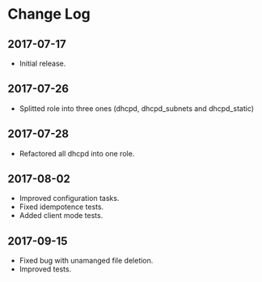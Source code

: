 # Change Log

## 2017-07-17

- Initial release.

## 2017-07-26

- Splitted role into three ones (dhcpd, dhcpd_subnets and dhcpd_static)

## 2017-07-28

- Refactored all dhcpd into one role.

## 2017-08-02

- Improved configuration tasks.
- Fixed idempotence tests.
- Added client mode tests.

## 2017-09-15

- Fixed bug with unamanged file deletion.
- Improved tests.
